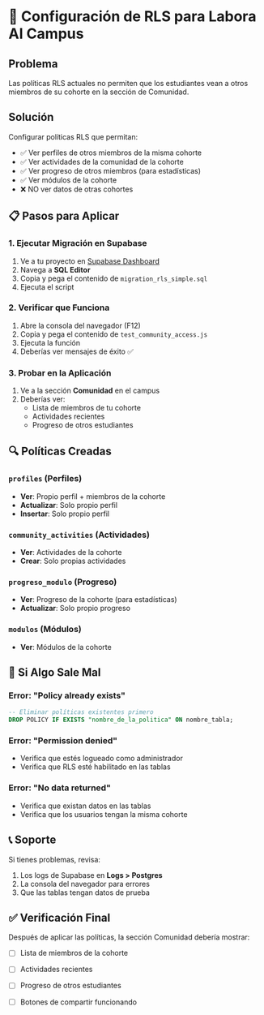 # 🔐 Configuración de RLS para Labora AI Campus

## Problema
Las políticas RLS actuales no permiten que los estudiantes vean a otros miembros de su cohorte en la sección de Comunidad.

## Solución
Configurar políticas RLS que permitan:
- ✅ Ver perfiles de otros miembros de la misma cohorte
- ✅ Ver actividades de la comunidad de la cohorte
- ✅ Ver progreso de otros miembros (para estadísticas)
- ✅ Ver módulos de la cohorte
- ❌ NO ver datos de otras cohortes

## 📋 Pasos para Aplicar

### 1. Ejecutar Migración en Supabase
1. Ve a tu proyecto en [Supabase Dashboard](https://supabase.com/dashboard)
2. Navega a **SQL Editor**
3. Copia y pega el contenido de `migration_rls_simple.sql`
4. Ejecuta el script

### 2. Verificar que Funciona
1. Abre la consola del navegador (F12)
2. Copia y pega el contenido de `test_community_access.js`
3. Ejecuta la función
4. Deberías ver mensajes de éxito ✅

### 3. Probar en la Aplicación
1. Ve a la sección **Comunidad** en el campus
2. Deberías ver:
   - Lista de miembros de tu cohorte
   - Actividades recientes
   - Progreso de otros estudiantes

## 🔍 Políticas Creadas

### `profiles` (Perfiles)
- **Ver**: Propio perfil + miembros de la cohorte
- **Actualizar**: Solo propio perfil
- **Insertar**: Solo propio perfil

### `community_activities` (Actividades)
- **Ver**: Actividades de la cohorte
- **Crear**: Solo propias actividades

### `progreso_modulo` (Progreso)
- **Ver**: Progreso de la cohorte (para estadísticas)
- **Actualizar**: Solo propio progreso

### `modulos` (Módulos)
- **Ver**: Módulos de la cohorte

## 🚨 Si Algo Sale Mal

### Error: "Policy already exists"
```sql
-- Eliminar políticas existentes primero
DROP POLICY IF EXISTS "nombre_de_la_politica" ON nombre_tabla;
```

### Error: "Permission denied"
- Verifica que estés logueado como administrador
- Verifica que RLS esté habilitado en las tablas

### Error: "No data returned"
- Verifica que existan datos en las tablas
- Verifica que los usuarios tengan la misma cohorte

## 📞 Soporte
Si tienes problemas, revisa:
1. Los logs de Supabase en **Logs > Postgres**
2. La consola del navegador para errores
3. Que las tablas tengan datos de prueba

## ✅ Verificación Final
Después de aplicar las políticas, la sección Comunidad debería mostrar:
- [ ] Lista de miembros de la cohorte
- [ ] Actividades recientes
- [ ] Progreso de otros estudiantes
- [ ] Botones de compartir funcionando

